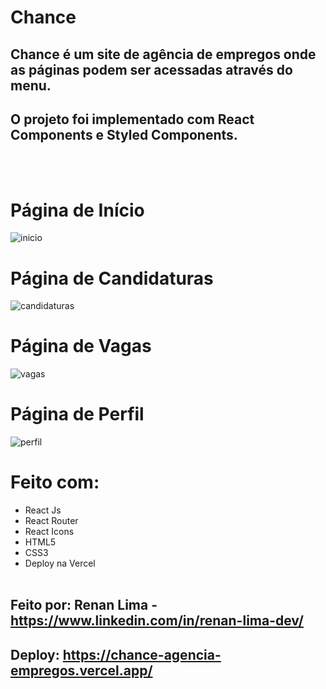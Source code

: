 # Chance
## Chance é um site de agência de empregos onde as páginas podem ser acessadas através do menu.
## O projeto foi implementado com React Components e Styled Components.
<br></br>
# Página de Início
![inicio](https://user-images.githubusercontent.com/77756047/156420223-4f2b16a3-06b1-47eb-9d0a-650c1b7f3b01.png)
# Página de Candidaturas
![candidaturas](https://user-images.githubusercontent.com/77756047/156420222-30e9b415-18fd-434a-8257-2cf881d5a56c.png)
# Página de Vagas
![vagas](https://user-images.githubusercontent.com/77756047/156420219-03ce118c-653c-4970-94d4-f8ce445f89d7.png)
# Página de Perfil
![perfil](https://user-images.githubusercontent.com/77756047/156420207-b5ecf917-708b-4a66-8a8c-888d7a57156a.png)

# Feito com:
* React Js
* React Router
* React Icons
* HTML5
* CSS3
* Deploy na Vercel
<br></br>
## Feito por: Renan Lima - https://www.linkedin.com/in/renan-lima-dev/
## Deploy: https://chance-agencia-empregos.vercel.app/


